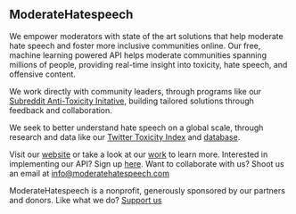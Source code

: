 ## ModerateHatespeech
We empower moderators with state of the art solutions that help moderate hate speech and foster more inclusive communities online. Our free, machine learning powered API helps moderate communities spanning millions of people, providing real-time insight into toxicity, hate speech, and offensive content. 

We work directly with community leaders, through programs like our [Subreddit Anti-Toxicity Initative](https://moderatehatespeech.com/research/subreddit-program/), building tailored solutions through feedback and collaboration.

We seek to better understand hate speech on a global scale, through research and data like our [Twitter Toxicity Index](https://moderatehatespeech.com/research/twitter-toxicity-index/) and [database](https://moderatehatespeech.com/research/twitter-toxicity-index/search).

Visit our [website](http://moderatehatespeech.com/) or take a look at our [work](https://moderatehatespeech.com/research/) to learn more. Interested in implementing our API? Sign up [here](https://moderatehatespeech.com/signup/). Want to collaborate with us? Shoot us an email at [info@moderatehatespeech.com](mailto:info@moderatehatespeech.com)

ModerateHatespeech is a nonprofit, generously sponsored by our partners and donors. Like what we do? [Support us](http://moderatehatespeech.com/donate)
